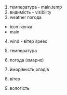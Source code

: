 1. температура - main.temp
2. видимість - visibility
3. weather погода

- icon іконка
- main

4. wind - вітер speed

1. температура
1. погода (хмарно)
1. йморівність опадів
1. вітер
1. вологість
